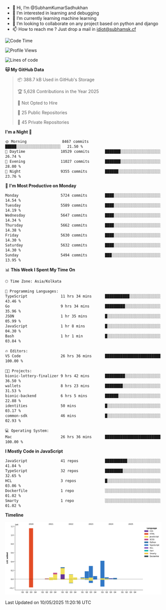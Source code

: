 - 👋 Hi, I’m @SubhamKumarSadhukhan
- 👀 I’m interested in learning and debugging
- 🌱 I’m currently learning machine learning
- 💞️ I’m looking to collaborate on any project based on python and django
- 📫 How to reach me ?
      Just drop a mail in idiot@subhamsk.cf

<!---
SubhamKumarSadhukhan/SubhamKumarSadhukhan is a ✨ special ✨ repository because its `README.md` (this file) appears on your GitHub profile.
You can click the Preview link to take a look at your changes.
--->


<!--START_SECTION:waka-->
![Code Time](http://img.shields.io/badge/Code%20Time-2%2C892%20hrs%2035%20mins-blue)

![Profile Views](http://img.shields.io/badge/Profile%20Views-0-blue)

![Lines of code](https://img.shields.io/badge/From%20Hello%20World%20I%27ve%20Written-2.9%20million%20lines%20of%20code-blue)

**🐱 My GitHub Data** 

> 📦 388.7 kB Used in GitHub's Storage 
 > 
> 🏆 5,628 Contributions in the Year 2025
 > 
> 🚫 Not Opted to Hire
 > 
> 📜 25 Public Repositories 
 > 
> 🔑 45 Private Repositories 
 > 
**I'm a Night 🦉** 

```text
🌞 Morning                8467 commits        █████░░░░░░░░░░░░░░░░░░░░   21.50 % 
🌆 Daytime                10529 commits       ███████░░░░░░░░░░░░░░░░░░   26.74 % 
🌃 Evening                11027 commits       ███████░░░░░░░░░░░░░░░░░░   28.00 % 
🌙 Night                  9355 commits        ██████░░░░░░░░░░░░░░░░░░░   23.76 % 
```
📅 **I'm Most Productive on Monday** 

```text
Monday                   5724 commits        ████░░░░░░░░░░░░░░░░░░░░░   14.54 % 
Tuesday                  5589 commits        ████░░░░░░░░░░░░░░░░░░░░░   14.19 % 
Wednesday                5647 commits        ████░░░░░░░░░░░░░░░░░░░░░   14.34 % 
Thursday                 5662 commits        ████░░░░░░░░░░░░░░░░░░░░░   14.38 % 
Friday                   5630 commits        ████░░░░░░░░░░░░░░░░░░░░░   14.30 % 
Saturday                 5632 commits        ████░░░░░░░░░░░░░░░░░░░░░   14.30 % 
Sunday                   5494 commits        ███░░░░░░░░░░░░░░░░░░░░░░   13.95 % 
```


📊 **This Week I Spent My Time On** 

```text
🕑︎ Time Zone: Asia/Kolkata

💬 Programming Languages: 
TypeScript               11 hrs 34 mins      ███████████░░░░░░░░░░░░░░   43.46 % 
Go                       9 hrs 34 mins       █████████░░░░░░░░░░░░░░░░   35.96 % 
JSON                     1 hr 35 mins        █░░░░░░░░░░░░░░░░░░░░░░░░   05.99 % 
JavaScript               1 hr 8 mins         █░░░░░░░░░░░░░░░░░░░░░░░░   04.30 % 
Bash                     1 hr 1 min          █░░░░░░░░░░░░░░░░░░░░░░░░   03.84 % 

🔥 Editors: 
VS Code                  26 hrs 36 mins      █████████████████████████   100.00 % 

🐱‍💻 Projects: 
bionic-lottery-finalizer 9 hrs 42 mins       █████████░░░░░░░░░░░░░░░░   36.50 % 
wallets                  8 hrs 23 mins       ████████░░░░░░░░░░░░░░░░░   31.53 % 
bionic-backend           6 hrs 5 mins        ██████░░░░░░░░░░░░░░░░░░░   22.88 % 
identities               50 mins             █░░░░░░░░░░░░░░░░░░░░░░░░   03.17 % 
common-sdk               46 mins             █░░░░░░░░░░░░░░░░░░░░░░░░   02.93 % 

💻 Operating System: 
Mac                      26 hrs 36 mins      █████████████████████████   100.00 % 
```

**I Mostly Code in JavaScript** 

```text
JavaScript               41 repos            ██████████░░░░░░░░░░░░░░░   41.84 % 
TypeScript               32 repos            ████████░░░░░░░░░░░░░░░░░   32.65 % 
HCL                      3 repos             █░░░░░░░░░░░░░░░░░░░░░░░░   03.06 % 
Dockerfile               1 repo              ░░░░░░░░░░░░░░░░░░░░░░░░░   01.02 % 
Smarty                   1 repo              ░░░░░░░░░░░░░░░░░░░░░░░░░   01.02 % 
```



**Timeline**

![Lines of Code chart](https://raw.githubusercontent.com/SubhamKumarSadhukhan/SubhamKumarSadhukhan/main/assets/bar_graph.png)


 Last Updated on 10/05/2025 11:20:16 UTC
<!--END_SECTION:waka-->
